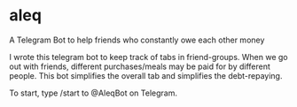 # aleq
A Telegram Bot to help friends who constantly owe each other money

I wrote this telegram bot to keep track of tabs in friend-groups. When we go out with friends, different purchases/meals may be paid for by different people.
This bot simplifies the overall tab and simplifies the debt-repaying.

To start, type /start to @AleqBot on Telegram.
